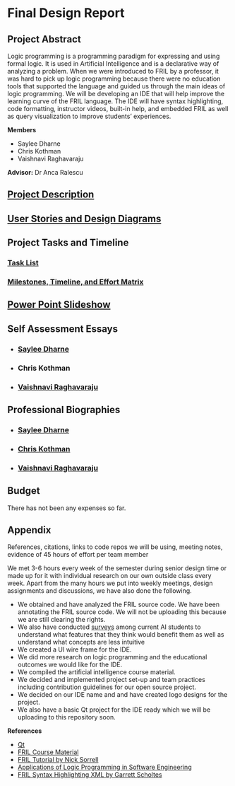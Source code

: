 # Final Design Report

## Project Abstract
Logic programming is a programming paradigm for expressing and using formal logic. It is used in Artificial Intelligence and is a declarative way of analyzing a problem. When we were introduced to FRIL by a professor, it was hard to pick up logic programming because there were no education tools that supported the language and guided us through the main ideas of logic programming. We will be developing an IDE that will help improve the learning curve of the FRIL language. The IDE will have syntax highlighting, code formatting, instructor videos, built-in help, and embedded FRIL as well as query visualization to improve students’ experiences.

**Members**
* Saylee Dharne
* Chris Kothman
* Vaishnavi Raghavaraju

**Advisor:** Dr Anca Ralescu

## [Project Description](Assignment2-ProjectDescription/Project-Description.md)

## [User Stories and Design Diagrams](Assignment4-DesignDiagrams/Assignment4-DesignDiagrams.md)

## Project Tasks and Timeline
### [Task List](Assignments/Assignment5-TaskList/tasklist.md)
### [Milestones, Timeline, and Effort Matrix](Assignments/Assignment6-MilestoneTimeline/MilestonesTimelineEffortMatrix.md)

## [Power Point Slideshow](https://youtu.be/Vf60piWtOHw)

## Self Assessment Essays
* ### [Saylee Dharne](Assignment3-IndividualCapstoneAssessment/Assignment3-SayleeDharne.md)
* ### Chris Kothman
* ### [Vaishnavi Raghavaraju](Assignment3-IndividualCapstoneAssessment/Assignment3-VaishnaviRaghavaraju.md)

## Professional Biographies

* ### [Saylee Dharne](Assignment1-Biographies/Saylee_Dharne.md)
* ### [Chris Kothman](Assignment1-Biographies/Chris_Kothman.md)
* ### [Vaishnavi Raghavaraju](Assignment1-Biographies/Vaishnavi_Raghavaraju.md)


## Budget
There has not been any expenses so far.

## Appendix
References, citations, links to code repos we will be using, meeting notes, evidence of 45 hours of effort per team member 

We met 3-6 hours every week of the semester during senior design time or made up for it with individual research on our own outside class every week. Apart from the many hours we put into weekly meetings, design assignments and discussions, we have also done the following.

* We obtained and have analyzed the FRIL source code. We have been annotating the FRIL source code. We will not be uploading this because we are still clearing the rights.
* We also have conducted [surveys](https://forms.gle/uctZsjZQ9U1MxSX9A) among current AI students to understand what features that they think would benefit them as well as understand what concepts are less intuitive
* We created a UI wire frame for the IDE.
* We did more research on logic programming and the educational outcomes we would like for the IDE.	
* We compiled the artificial intelligence course material.
* We decided and implemented project set-up and team practices including contribution guidelines for our open source project.
* We decided on our IDE name and and have created logo designs for the project.
* We also have a basic Qt project for the IDE ready which we will be uploading to this repository soon. 


**References**
* [Qt](https://www.qt.io/)
* [FRIL Course Material](https://eecs.ceas.uc.edu/~aralescu/323Fall2005/LECTURES/Fril_index.html)
*  [FRIL Tutorial by Nick Sorrell](https://sorrell.github.io/files/Fril.pdf)
* [Applications of Logic Programming in Software Engineering](https://pdfs.semanticscholar.org/66df/f3f769195dcc90b95d8556eb445ad76665bb.pdf)
* [FRIL Syntax Highlighting XML by Garrett Scholtes](https://gist.github.com/scholtes/dd2680ce9dd10907e32a02f6d8b94cb2)
